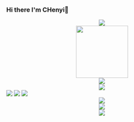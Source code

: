 ### Hi there I'm CHenyi👋

<!--
**Ronronner859/Ronronner859** is a ✨ _special_ ✨ repository because its `README.md` (this file) appears on your GitHub profile.

Here are some ideas to get you started:

- 🔭 I’m currently working on ...
- 🌱 I’m currently learning ...
- 👯 I’m looking to collaborate on ...
- 🤔 I’m looking for help with ...
- 💬 Ask me about ...
- 📫 How to reach me: ...
- 😄 Pronouns: ...
- ⚡ Fun fact: ...

-->
<div align="center">
	<img src="https://metrics.lecoq.io/Ronronner859?template=classic&config.timezone=Asia%2FShanghai">
</div>

<div align="center">
    <img height="137px" src="https://github-readme-stats.vercel.app/api?username=Ronronner859&hide_title=true&hide_border=true&show_icons=trueline_height=21&text_color=000&icon_color=000&bg_color=0,ea6161,ffc64d,fffc4d,52fa5a&theme=graywhite" />
</div>

<div align="center">
	<img  src="https://github-readme-stats.vercel.app/api/top-langs/?username=Ronronner859&hide_title=true&hide_border=true&layout=compact&langs_count=6&text_color=000&icon_color=fff&bg_color=0,52fa5a,4dfcff,c64dff&theme=graywhite" />
</div>
</hr>
<div align="center">
	<img  src="https://github-profile-trophy.vercel.app/?username=Ronronner859" />
</div>
<span >
	<img  src="https://img.shields.io/badge/-HTML5-E34F26?style=flat-square&logo=html5&logoColor=white" />
	<img  src="https://img.shields.io/badge/-CSS3-1572B6?style=flat-square&logo=css3" />
	<img  src="https://img.shields.io/badge/-JavaScript-oringe?style=flat-square&logo=javascript" />
</span>
<div align="center">
	<img src="https://activity-graph.herokuapp.com/graph?username=Ronronner859&theme=xcode" />
</div>
<div align="center">
	<img  src="https://github-readme-streak-stats.herokuapp.com/?user=Ronronner859" />
</div>
<div align="center">
	<img src="https://stats.justsong.cn/api/csdn?id=Ronronner859">
</div>
